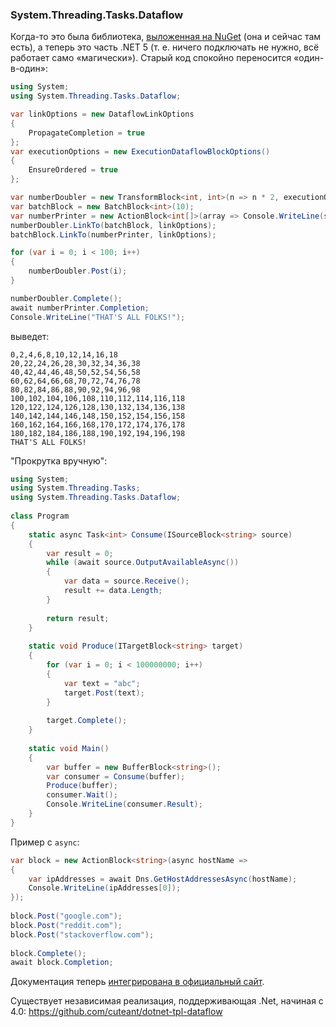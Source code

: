 ﻿### System.Threading.Tasks.Dataflow

Когда-то это была библиотека, [выложенная на NuGet](https://www.nuget.org/packages/Microsoft.Tpl.Dataflow/) (она и сейчас там есть), а теперь это часть .NET 5 (т. е. ничего подключать не нужно, всё работает само «магически»). Старый код спокойно переносится «один-в-один»:

```c#
using System;
using System.Threading.Tasks.Dataflow;

var linkOptions = new DataflowLinkOptions
{
    PropagateCompletion = true
};
var executionOptions = new ExecutionDataflowBlockOptions()
{
    EnsureOrdered = true
};

var numberDoubler = new TransformBlock<int, int>(n => n * 2, executionOptions);
var batchBlock = new BatchBlock<int>(10);
var numberPrinter = new ActionBlock<int[]>(array => Console.WriteLine(string.Join(", ", array)));
numberDoubler.LinkTo(batchBlock, linkOptions);
batchBlock.LinkTo(numberPrinter, linkOptions);

for (var i = 0; i < 100; i++)
{
    numberDoubler.Post(i);
}

numberDoubler.Complete();
await numberPrinter.Completion;
Console.WriteLine("THAT'S ALL FOLKS!");
```

выведет:

```
0,2,4,6,8,10,12,14,16,18
20,22,24,26,28,30,32,34,36,38
40,42,44,46,48,50,52,54,56,58
60,62,64,66,68,70,72,74,76,78
80,82,84,86,88,90,92,94,96,98
100,102,104,106,108,110,112,114,116,118
120,122,124,126,128,130,132,134,136,138
140,142,144,146,148,150,152,154,156,158
160,162,164,166,168,170,172,174,176,178
180,182,184,186,188,190,192,194,196,198
THAT'S ALL FOLKS!
```

"Прокрутка вручную":

```c#
using System;
using System.Threading.Tasks;
using System.Threading.Tasks.Dataflow;
 
class Program
{
    static async Task<int> Consume(ISourceBlock<string> source)
    {
        var result = 0;
        while (await source.OutputAvailableAsync())
        {
            var data = source.Receive();
            result += data.Length;
        }
 
        return result;
    }
 
    static void Produce(ITargetBlock<string> target)
    {
        for (var i = 0; i < 100000000; i++)
        {
            var text = "abc";
            target.Post(text);
        }
 
        target.Complete();
    }
 
    static void Main()
    {
        var buffer = new BufferBlock<string>();
        var consumer = Consume(buffer);
        Produce(buffer);
        consumer.Wait();
        Console.WriteLine(consumer.Result);
    }
}
```

Пример с `async`:

```c#
var block = new ActionBlock<string>(async hostName =>
{
    var ipAddresses = await Dns.GetHostAddressesAsync(hostName);
    Console.WriteLine(ipAddresses[0]);
});
 
block.Post("google.com");
block.Post("reddit.com");
block.Post("stackoverflow.com");
 
block.Complete();
await block.Completion;
```

Документация теперь [интегрирована в официальный сайт](https://docs.microsoft.com/en-us/dotnet/api/system.threading.tasks.dataflow?view=net-5.0).

Существует независимая реализация, поддерживающая .Net, начиная с 4.0: https://github.com/cuteant/dotnet-tpl-dataflow
